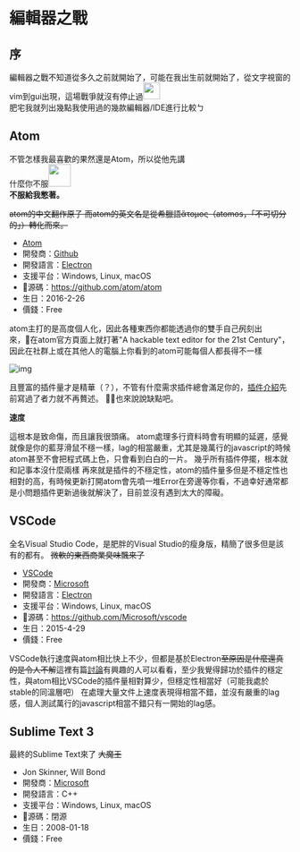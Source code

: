 # 編輯器之戰

## 序
編輯器之戰不知道從多久之前就開始了，可能在我出生前就開始了，從文字視窗的vim到gui出現，這場戰爭就沒有停止過<img src="https://media.giphy.com/media/IQ47VvDzlzx9S/giphy.gif" width="30">  
肥宅我就列出幾點我使用過的幾款編輯器/IDE進行比較ㄅ

## Atom
不管怎樣我最喜歡的果然還是Atom，所以從他先講  
什麼你不服<img src="https://dr.sudo.host/Jb0FRj+" width="40">  
**不服給我憋著。**

~~atom的中文翻作原子
而atom的英文名是從希臘語ἄτομος（atomos，「不可切分的」）轉化而來。~~  
 - [Atom](https://atom.io)
 - 開發商：[Github](https://github.com)
 - 開發語言：[Electron](https://electronjs.org)
 - 支援平台：Windows, Linux, macOS
 - 源碼：https://github.com/atom/atom
 - 生日：2016-2-26
 - 價錢：Free

atom主打的是高度個人化，因此各種東西你都能透過你的雙手自己~~尻~~刻出來，在atom官方頁面上就打著"A hackable text editor for the 21st Century"，因此在社群上或在其他人的電腦上你看到的atom可能每個人都長得不一樣

![img](https://dr.sudo.host/tZF1PM+)  

且豐富的插件量才是精華（？），不管有什麼需求插件總會滿足你的，[插件介紹](https://blog.tdccc.com.tw/134)先前寫過了者力就不再贅述。
也來說說缺點吧。  

**速度**

這根本是致命傷，而且讓我很頭痛。
atom處理多行資料時會有明顯的延遲，感覺就像是你的藍芽滑鼠不穩一樣，lag的相當嚴重，尤其是幾萬行的javascript的時候atom甚至不會把程式碼上色，只會看到白白的一片。
幾乎所有插件停擺，根本就和記事本沒什麼兩樣
再來就是插件的不穩定性，atom的插件量多但是不穩定性也相對的高，有時候更新打開atom會先噴一堆Error在旁邊等你看，不過幸好通常都是小問題插件更新過後就解決了，目前並沒有遇到太大的障礙。

## VSCode
全名Visual Studio Code，是肥胖的Visual Studio的瘦身版，精簡了很多但是該有的都有。
~~微軟的東西商業臭味飄來了~~
 - [VSCode](https://code.visualstudio.com)
 - 開發商：[Microsoft](https://www.microsoft.com)
 - 開發語言：[Electron](https://electronjs.org)
 - 支援平台：Windows, Linux, macOS
 - 源碼：https://github.com/Microsoft/vscode
 - 生日：2015-4-29
 - 價錢：Free

VSCode執行速度與atom相比快上不少，但都是基於Electron~~至原因是什麼還真的是令人不解~~這裡有篇[討論](https://github.com/atom/atom/issues/10188)有興趣的人可以看看，至少我覺得歸功於插件的穩定性，與atom相比VSCode的插件量相對算少，但穩定性相當好（可能我處於stable的同溫層吧）
在處理大量文件上速度表現得相當不錯，並沒有嚴重的lag感，個人測試萬行的javascript相當不錯只有一開始的lag感。

## Sublime Text 3
最終的Sublime Text來了 ~~大魔王~~
 - Jon Skinner, Will Bond
 - 開發商：[Microsoft](https://www.microsoft.com)
 - 開發語言：C++
 - 支援平台：Windows, Linux, macOS
 - 源碼：閉源
 - 生日：2008-01-18
 - 價錢：Free
